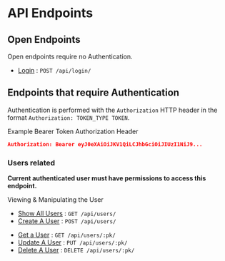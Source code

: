 # API Endpoints

## Open Endpoints

Open endpoints require no Authentication.

* [Login](doc/login.md) : `POST /api/login/`

## Endpoints that require Authentication

Authentication is performed with the `Authorization` HTTP header in the format `Authorization: TOKEN_TYPE TOKEN`.

Example Bearer Token Authorization Header

``` json
Authorization: Bearer eyJ0eXAiOiJKV1QiLCJhbGciOiJIUzI1NiJ9...
```

### Users related

**Current authenticated user must have permissions to access this endpoint.**

Viewing & Manipulating the User

* [Show All Users](doc/users/get.md) : `GET /api/users/`
* [Create A User](doc/users/post.md) : `POST /api/users/`
<!--  -->
* [Get a User](doc/users/#id/get.md) : `GET /api/users/:pk/`
* [Update A User](doc/users/#id/put.md) : `PUT /api/users/:pk/`
* [Delete A User](doc/users/#id/delete.md) : `DELETE /api/users/:pk/`
